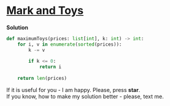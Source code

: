 # [Mark and Toys](https://www.hackerrank.com/challenges/mark-and-toys)

**Solution**
```python
def maximumToys(prices: list[int], k: int) -> int:
    for i, v in enumerate(sorted(prices)):
        k -= v
        
        if k <= 0:
            return i
    
    return len(prices)
```

If it is useful for you - I am happy. Please, press **star**.  
If you know, how to make my solution better - please, text me.
